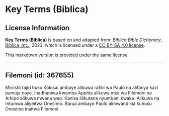 # Key Terms (Biblica)

## License Information

**Key Terms (Biblica)** is based on and adapted from: _Biblica Bible Dictionary_, [Biblica, Inc.](https://www.biblica.com/), 2023, which is licensed under a [CC BY-SA 4.0 license](https://creativecommons.org/licenses/by-sa/4.0/legalcode.en).

This markdown version is provided under the same license.



--------------------------------

## Filemoni (id: 367655)

Mkristo tajiri huko Kolosai ambaye alikuwa rafiki wa Paulo na alifanya kazi pamoja naye. Inadhaniwa kwamba Apphia alikuwa mke wa Filemoni na Arkipo alikuwa mwana wao. Kanisa lilikutana nyumbani kwake. Alikuwa na mtumwa aliyeitwa Onesimo. Barua ambayo Paulo alimwandikia kuhusu Onesimo inaitwa Filemoni.


